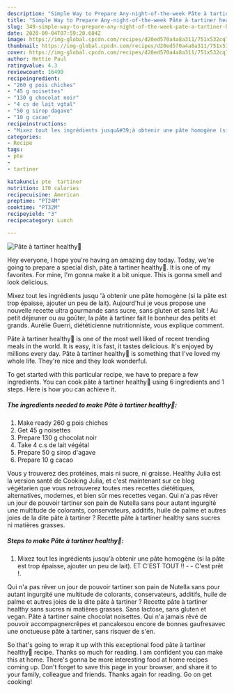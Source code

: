 ```yaml
---
description: "Simple Way to Prepare Any-night-of-the-week Pâte à tartiner healthy🍫"
title: "Simple Way to Prepare Any-night-of-the-week Pâte à tartiner healthy🍫"
slug: 349-simple-way-to-prepare-any-night-of-the-week-pate-a-tartiner-healthy
date: 2020-09-04T07:59:20.604Z
image: https://img-global.cpcdn.com/recipes/d20ed570a4a8a311/751x532cq70/pate-a-tartiner-healthy🍫-photo-principale-de-la-recette.jpg
thumbnail: https://img-global.cpcdn.com/recipes/d20ed570a4a8a311/751x532cq70/pate-a-tartiner-healthy🍫-photo-principale-de-la-recette.jpg
cover: https://img-global.cpcdn.com/recipes/d20ed570a4a8a311/751x532cq70/pate-a-tartiner-healthy🍫-photo-principale-de-la-recette.jpg
author: Hettie Paul
ratingvalue: 4.3
reviewcount: 16490
recipeingredient:
- "260 g pois chiches"
- "45 g noisettes"
- "130 g chocolat noir"
- "4 cs de lait vgtal"
- "50 g sirop dagave"
- "10 g cacao"
recipeinstructions:
- "Mixez tout les ingrédients jusqu&#39;à obtenir une pâte homogène (si la pâte est trop épaisse, ajouter un peu de lait). ET C&#39;EST TOUT !!  C&#39;est prêt !."
categories:
- Recipe
tags:
- pte
- 
- tartiner

katakunci: pte  tartiner 
nutrition: 170 calories
recipecuisine: American
preptime: "PT24M"
cooktime: "PT32M"
recipeyield: "3"
recipecategory: Lunch

---
```



![Pâte à tartiner healthy🍫](https://img-global.cpcdn.com/recipes/d20ed570a4a8a311/751x532cq70/pate-a-tartiner-healthy🍫-photo-principale-de-la-recette.jpg)

Hey everyone, I hope you're having an amazing day today. Today, we're going to prepare a special dish, pâte à tartiner healthy🍫. It is one of my favorites. For mine, I'm gonna make it a bit unique. This is gonna smell and look delicious.

Mixez tout les ingrédients jusqu &#39;à obtenir une pâte homogène (si la pâte est trop épaisse, ajouter un peu de lait). Aujourd&#39;hui je vous propose une nouvelle recette ultra gourmande sans sucre, sans gluten et sans lait ! Au petit déjeuner ou au goûter, la pâte à tartiner fait le bonheur des petits et grands. Aurélie Guerri, diététicienne nutritionniste, vous explique comment.

Pâte à tartiner healthy🍫 is one of the most well liked of recent trending meals in the world. It is easy, it is fast, it tastes delicious. It's enjoyed by millions every day. Pâte à tartiner healthy🍫 is something that I've loved my whole life. They're nice and they look wonderful.


To get started with this particular recipe, we have to prepare a few ingredients. You can cook pâte à tartiner healthy🍫 using 6 ingredients and 1 steps. Here is how you can achieve it.

<!--inarticleads1-->

##### The ingredients needed to make Pâte à tartiner healthy🍫:

1. Make ready 260 g pois chiches
1. Get 45 g noisettes
1. Prepare 130 g chocolat noir
1. Take 4 c.s de lait végétal
1. Prepare 50 g sirop d&#39;agave
1. Prepare 10 g cacao


Vous y trouverez des protéines, mais ni sucre, ni graisse. Healthy Julia est la version santé de Cooking Julia, et c&#39;est maintenant sur ce blog végétarien que vous retrouverez toutes mes recettes diététiques, alternatives, modernes, et bien sûr mes recettes vegan. Qui n&#39;a pas rêver un jour de pouvoir tartiner son pain de Nutella sans pour autant ingurgité une multitude de colorants, conservateurs, additifs, huile de palme et autres joies de la dite pâte à tartiner ? Recette pâte à tartiner healthy sans sucres ni matières grasses. 

<!--inarticleads2-->

##### Steps to make Pâte à tartiner healthy🍫:

1. Mixez tout les ingrédients jusqu&#39;à obtenir une pâte homogène (si la pâte est trop épaisse, ajouter un peu de lait). ET C&#39;EST TOUT !! -  - C&#39;est prêt !.


Qui n&#39;a pas rêver un jour de pouvoir tartiner son pain de Nutella sans pour autant ingurgité une multitude de colorants, conservateurs, additifs, huile de palme et autres joies de la dite pâte à tartiner ? Recette pâte à tartiner healthy sans sucres ni matières grasses. Sans lactose, sans gluten et vegan. Pâte à tartiner saine chocolat noisettes. Qui n&#39;a jamais rêvé de pouvoir accompagnercrêpes et pancakesou encore de bonnes gaufresavec une onctueuse pâte à tartiner, sans risquer de s&#39;en. 

So that's going to wrap it up with this exceptional food pâte à tartiner healthy🍫 recipe. Thanks so much for reading. I am confident you can make this at home. There's gonna be more interesting food at home recipes coming up. Don't forget to save this page in your browser, and share it to your family, colleague and friends. Thanks again for reading. Go on get cooking!
